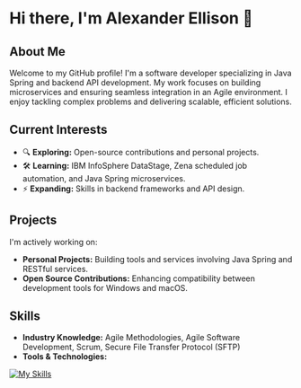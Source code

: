 # Hi there, I'm Alexander Ellison 👋

## About Me
Welcome to my GitHub profile! I'm a software developer specializing in Java Spring and backend API development. My work focuses on building microservices and ensuring seamless integration in an Agile environment. I enjoy tackling complex problems and delivering scalable, efficient solutions.

## Current Interests
- 🔍 **Exploring:** Open-source contributions and personal projects.
- 🛠 **Learning:** IBM InfoSphere DataStage, Zena scheduled job automation, and Java Spring microservices.
- ⚡ **Expanding:** Skills in backend frameworks and API design.

## Projects
I'm actively working on:
- **Personal Projects:** Building tools and services involving Java Spring and RESTful services.
- **Open Source Contributions:** Enhancing compatibility between development tools for Windows and macOS.

## Skills
- **Industry Knowledge:** Agile Methodologies, Agile Software Development, Scrum, Secure File Transfer Protocol (SFTP)
- **Tools & Technologies:**

[![My Skills](https://skillicons.dev/icons?i=azure,bash,bootstrap,c,cs,discord,dotnet,html,java,js,jenkins,kafka,maven,md,powershell,py,redhat,ruby,spring,sqlite,vue)](https://skillicons.dev)
